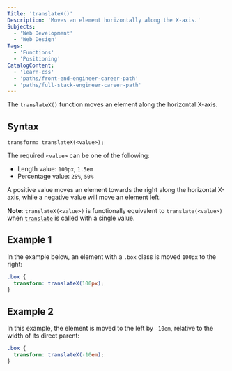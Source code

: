 ```yaml
---
Title: 'translateX()'
Description: 'Moves an element horizontally along the X-axis.'
Subjects:
  - 'Web Development'
  - 'Web Design'
Tags:
  - 'Functions'
  - 'Positioning'
CatalogContent:
  - 'learn-css'
  - 'paths/front-end-engineer-career-path'
  - 'paths/full-stack-engineer-career-path'
---
```


The `translateX()` function moves an element along the horizontal X-axis.

## Syntax

```pseudo
transform: translateX(<value>);
```

The required `<value>` can be one of the following:

- Length value: `100px`, `1.5em`
- Percentage value: `25%`, `50%`

A positive value moves an element towards the right along the horizontal X-axis, while a negative value will move an element left.

**Note**: `translateX(<value>)` is functionally equivalent to `translate(<value>)` when [`translate`](https://www.codecademy.com/resources/docs/css/transform-functions/transform) is called with a single value.

## Example 1

In the example below, an element with a `.box` class is moved `100px` to the right:

```css
.box {
  transform: translateX(100px);
}
```

## Example 2

In this example, the element is moved to the left by `-10em`, relative to the width of its direct parent:

```css
.box {
  transform: translateX(-10em);
}
```
